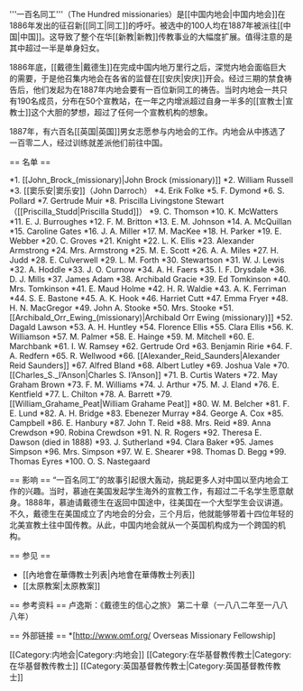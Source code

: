 '''一百名同工'''（The Hundred missionaries）是[[中国内地会|中国内地会]]在1886年发出的征召新[[同工|同工]]的呼吁。被选中的100人均在1887年被派往[[中国|中国]]。这导致了整个在华[[新教|新教]]传教事业的大幅度扩展。值得注意的是其中超过一半是单身妇女。

1886年底，[[戴德生|戴德生]]在完成中国内地万里行之后，深觉内地会面临巨大的需要，于是他召集内地会在各省的监督在[[安庆|安庆]]开会。经过三期的禁食祷告后，他们发起为在1887年内地会要有一百位新同工的祷告。当时内地会一共只有190名成员，分布在50个宣教站，在一年之内增派超过自身一半多的[[宣教士|宣教士]]这个大胆的梦想，超过了任何一个宣教机构的想象。

1887年，有六百名[[英国|英国]]男女志愿参与内地会的工作。内地会从中拣选了一百零二人，经过训练就差派他们前往中国。

== 名单 ==

*1. [[John_Brock_(missionary)|John Brock (missionary)]]
*2. William Russell
*3. [[窦乐安|窦乐安]]（John Darroch）
*4. Erik Folke
*5. F. Dymond
*6. S. Pollard
*7. Gertrude Muir
*8. Priscilla Livingstone Stewart（[[Priscilla_Studd|Priscilla Studd]]）
*9. C. Thomson
*10. K. McWatters
*11. E. J. Burroughes
*12. F. M. Britton
*13. E. M. Johnson
*14. A. McQuillan
*15. Caroline Gates
*16. J. A. Miller
*17. M. MacKee
*18. H. Parker
*19. E. Webber
*20. C. Groves
*21. Knight
*22. L. K. Ellis
*23. Alexander Armstrong
*24. Mrs. Armstrong
*25. M. E. Scott
*26. A. A. Miles
*27. H. Judd
*28. E. Culverwell
*29. L. M. Forth
*30. Stewartson
*31. W. J. Lewis
*32. A. Hoddle
*33. J. O. Curnow
*34. A. H. Faers
*35. I. F. Drysdale
*36. D. J. Mills
*37. James Adam
*38. Archibald Gracie
*39. Ed Tomkinson
*40. Mrs. Tomkinson
*41. E. Maud Holme
*42. H. R. Waldie
*43. A. K. Ferriman
*44. S. E. Bastone
*45. A. K. Hook
*46. Harriet Cutt
*47. Emma Fryer
*48. H. N. MacGregor
*49. John A. Stooke
*50. Mrs. Stooke
*51. [[Archibald_Orr_Ewing_(missionary)|Archibald Orr Ewing (missionary)]]
*52. Dagald Lawson
*53. A. H. Huntley
*54. Florence Ellis
*55. Clara Ellis
*56. K. Williamson
*57. M. Palmer
*58. E. Hainge
*59. M. Mitchell
*60. E. Marchbank
*61. I. W. Ramsey
*62. Gertrude Ord
*63. Benjamin Ririe
*64. F. A. Redfern
*65. R. Wellwood
*66. [[Alexander_Reid_Saunders|Alexander Reid Saunders]]
*67. Alfred Bland
*68. Albert Lutley
*69. Joshua Vale
*70. [[Charles_S._I’Anson|Charles S. I’Anson]]
*71. B. Curtis Waters
*72. May Graham Brown
*73. F. M. Williams
*74. J. Arthur
*75. M. J. Eland
*76. E. Kentfield
*77. L. Chilton
*78. A. Barrett
*79. [[William_Grahame_Peat|William Grahame Peat]]
*80. W. M. Belcher
*81. F. E. Lund
*82. A. H. Bridge
*83. Ebenezer Murray
*84. George A. Cox
*85. Campbell
*86. E. Hanbury
*87. John T. Reid
*88. Mrs. Reid
*89. Anna Crewdson
*90. Robina Crewdson
*91. N. R. Rogers
*92. Theresa E. Dawson (died in 1888)
*93. J. Sutherland
*94. Clara Baker
*95. James Simpson
*96. Mrs. Simpson
*97. W. E. Shearer
*98. Thomas D. Begg
*99. Thomas Eyres
*100. O. S. Nastegaard

== 影响 ==
“一百名同工”的故事引起很大轰动，挑起更多人对中国以至内地会工作的兴趣。当时，慕迪在美国发起学生海外的宣教工作，有超过二千名学生愿意献身。1888年，慕迪请戴德生在返回中国途中，往美国在一个大型学生会议讲道。不久，戴德生在美国成立了内地会的分会，三个月后，他就能够带着十四位年轻的北美宣教土往中国传教。从此，中国内地会就从一个英国机构成为一个跨国的机构。

== 参见 ==
* [[內地會在華傳教士列表|內地會在華傳教士列表]]
* [[太原教案|太原教案]]

== 参考资料 ==
卢逸斯：《戴德生的信心之旅》 第二十章（一八八二年至一八八八年）


== 外部链接 ==
*[http://www.omf.org/ Overseas Missionary Fellowship]


[[Category:内地会|Category:内地会]]
[[Category:在华基督教传教士|Category:在华基督教传教士]]
[[Category:英国基督教传教士|Category:英国基督教传教士]]